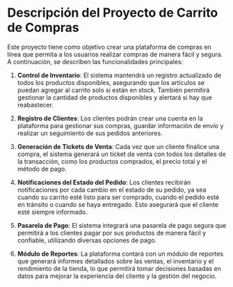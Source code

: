 # Descripción del Proyecto de Carrito de Compras

Este proyecto tiene como objetivo crear una plataforma de compras en línea que permita a los usuarios realizar compras de manera fácil y segura. A continuación, se describen las funcionalidades principales:

1. **Control de Inventario**: El sistema mantendrá un registro actualizado de todos los productos disponibles, asegurando que los artículos se puedan agregar al carrito solo si están en stock. También permitirá gestionar la cantidad de productos disponibles y alertará si hay que reabastecer.

2. **Registro de Clientes**: Los clientes podrán crear una cuenta en la plataforma para gestionar sus compras, guardar información de envío y realizar un seguimiento de sus pedidos anteriores.

3. **Generación de Tickets de Venta**: Cada vez que un cliente finalice una compra, el sistema generará un ticket de venta con todos los detalles de la transacción, como los productos comprados, el precio total y el método de pago.

4. **Notificaciones del Estado del Pedido**: Los clientes recibirán notificaciones por cada cambio en el estado de su pedido, ya sea cuando su carrito esté listo para ser comprado, cuando el pedido esté en tránsito o cuando se haya entregado. Esto asegurará que el cliente esté siempre informado.

5. **Pasarela de Pago**: El sistema integrará una pasarela de pago segura que permitirá a los clientes pagar por sus productos de manera fácil y confiable, utilizando diversas opciones de pago.

6. **Módulo de Reportes**: La plataforma contará con un módulo de reportes que generará informes detallados sobre las ventas, el inventario y el rendimiento de la tienda, lo que permitirá tomar decisiones basadas en datos para mejorar la experiencia del cliente y la gestión del negocio.